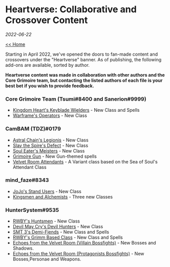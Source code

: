# Heartverse: Collaborative and Crossover Content
_2022-06-22_

[<< Home](https://grimoireofheart.github.io)

Starting in April 2022, we've opened the doors to fan-made content and crossovers under the "Heartverse" banner. As of publishing, the following add-ons are available, sorted by author.

**Heartverse content was made in collaboration with other authors and the Core Grimoire team, but contacting the listed authors of each file is your best bet if you wish to provide feedback.**

### Core Grimoire Team (Tsumi#8400 and Sanerion#9999)
* [Kingdom Heart's Keyblade Wielders](https://drive.google.com/file/d/1D_uHuI2H0TUHerONKUaIVqGtDliqrliE/view?usp=sharing) - New Class and Spells
* [Warframe's Operators](https://drive.google.com/file/d/1OxYqyuVEvY2QFDRzjrGUxFN3TYkwf0pQ/view?usp=sharing) - New Class

### CamBAM (TDZ)#0179
* [Astral Chain's Legionis](https://docs.google.com/document/d/1yovcvQL24vKwBnZlGYTEBzgBOJBaYd4XIqW0HlrBZqE/edit?usp=sharing) - New Class
* [Slay the Spire's Defect](https://docs.google.com/document/d/1KZ0QtE36LR7YWbd3x6QQlbWC4ylIv41GmhBSWBkFNHU/edit?usp=sharing) - New Class
* [Soul Eater's Meisters](https://docs.google.com/document/d/1vhoP7P0kHWXrRbWkwyd_Qjcrjqw5HP08N8WwoctL0_U/edit?usp=sharing) - New Class
* [Grimoire Gun](https://docs.google.com/document/d/169xyOCj7fgMdcWCGKsTfKu1y0BHwbU7INzy7gc-UQbs/edit?usp=sharing) - New Gun-themed spells
* [Velvet Room Attendants](https://drive.google.com/file/d/1Ub6RHtsClU_ejfsre-pd88h4ixAA44Tc/view?usp=sharing) - A Variant class based on the Sea of Soul's Attendant Class

### mind_faze#8343
* [JoJo's Stand Users](https://docs.google.com/document/d/13EnhGIuZx-uu-23mAoH_O8UBCTgmBJCV9TBHW4N1Vzg/edit?usp=sharing) - New Class
* [Kingsmen and Alchemists](https://docs.google.com/document/d/1txOQfwSgTKEj3SZJ4Bk8log55rHxttFhY79Yt5PwZhs/edit?usp=sharing) - Three new Classes

### HunterSystem#9535
* [RWBY's Huntsmen](https://docs.google.com/document/d/1KytgHBcZUqbQFSWEzO1TOiYeAbdpnS_4cKjDJEMv0iw/edit?usp=sharing) - New Class
* [Devil May Cry's Devil Hunters](https://docs.google.com/document/d/1309Fxeygce2GRrqzrPflVThoBkR7ddHJ-UBA4Tc0IEs/edit?usp=sharing) - New Class
* [SMT 3's Demi-Fiends](https://drive.google.com/file/d/1O-BUAL1DHtvG8j3M-1hnTsh_KgIlh47X/view?usp=sharing) - New Class and Spells
* [RWBY's Grimm Based Class](https://docs.google.com/document/d/1bQ1ZtjA6FQXwQ7_s0WfBvmdmpbJqjFSkBMK4SQFtYok/edit) - New Class and Spells
* [Echoes from the Velvet Room (Villain Bossfights)](https://docs.google.com/document/d/1O3ZWgTy9JjQo49I8qHZlhYzvh4rXyq-K3i4kxppo9UE/edit?usp=sharing) - New Bosses and Shadows.
* [Echoes from the Velvet Room (Protagonists Bossfights)](https://docs.google.com/document/d/14bAN1iDZz8bEVo1ScXJYbecpMC4o6dr-/edit?usp=sharing) - New Bosses,Personae and Weapons.

